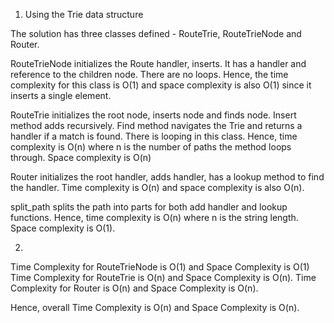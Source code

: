 1. Using the Trie data structure

The solution has three classes defined - RouteTrie, RouteTrieNode and Router. 

RouteTrieNode initializes the Route handler, inserts. 
It has a handler and reference to the children node. 
There are no loops. 
Hence, the time complexity for this class is O(1) and 
space complexity is also O(1) since it inserts a single element. 

RouteTrie initializes the root node, inserts node and finds node. 
Insert method adds recursively. 
Find method navigates the Trie and returns a handler if a match is found. 
There is looping in this class. 
Hence, time complexity is O(n) where n is the number of paths the method loops through. 
Space complexity is O(n)

Router initializes the root handler, adds handler, has a lookup method to find the handler. 
Time complexity is O(n) and space complexity is also O(n).

split_path splits the path into parts for both add handler and lookup functions. 
Hence, time complexity is O(n) where n is the string length.
Space complexity is O(1).

2.
Time Complexity for RouteTrieNode is O(1) and Space Complexity is O(1)
Time Complexity for RouteTrie is O(n) and Space Complexity is O(n).
Time Complexity for Router is O(n) and Space Complexity is O(n).

Hence, overall Time Complexity is O(n) and Space Complexity is O(n).
